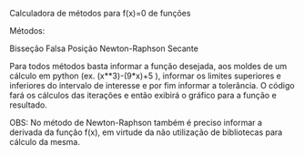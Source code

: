 Calculadora de métodos para f(x)=0 de funções

Métodos: 

Bisseção
Falsa Posição
Newton-Raphson
Secante

Para todos métodos basta informar a função desejada, aos moldes de um cálculo em python (ex. (x**3)-(9*x)+5 ), informar os limites superiores e inferiores
do intervalo de interesse e por fim informar a tolerância. O código fará os cálculos das iterações e então exibirá o gráfico para a função e resultado.

OBS: No método de Newton-Raphson também é preciso informar a derivada da função f(x), em virtude da não utilização de bibliotecas para cálculo da mesma.
